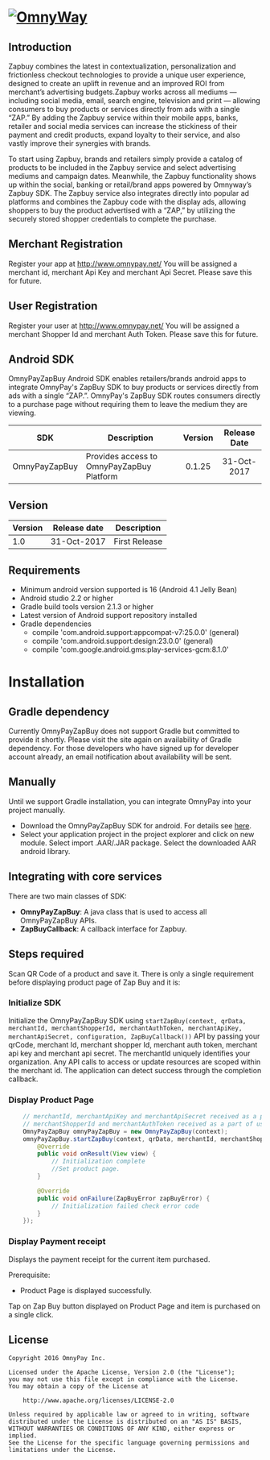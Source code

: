 # [![OmnyWay](https://static1.squarespace.com/static/54ae3170e4b0afa8bbd35870/580a981346c3c414613e5a6f/58d158bd6b8f5bad3a99e941/1490115997842/)](http://www.omnypay.net/)

## Introduction

Zapbuy combines the latest in contextualization, personalization and frictionless checkout technologies to provide a unique user experience, designed to create an uplift in revenue and an improved ROI from merchant’s advertising budgets.Zapbuy works across all mediums — including social media, email, search engine, television and print — allowing consumers to buy products or services directly from ads with a single “ZAP.”
By adding the Zapbuy service within their mobile apps, banks, retailer and social media services can increase the stickiness of their payment and credit products, expand loyalty to their service, and also vastly improve their synergies with brands.

To start using Zapbuy, brands and retailers simply provide a catalog of products to be included in the Zapbuy service and select advertising mediums and campaign dates. Meanwhile, the Zapbuy functionality shows up within the social, banking or retail/brand apps powered by Omnyway’s Zapbuy SDK. The Zapbuy service also integrates directly into popular ad platforms and combines the Zapbuy code with the display ads, allowing shoppers to buy the product advertised with a “ZAP,” by utilizing the securely stored shopper credentials to complete the purchase.

## Merchant Registration
Register your app at http://www.omnypay.net/ You will be assigned a merchant id, merchant Api Key and merchant Api Secret. Please save this for future.

## User Registration
Register your user at http://www.omnypay.net/ You will be assigned a merchant Shopper Id and merchant Auth Token. Please save this for future.

## Android SDK
OmnyPayZapBuy Android SDK enables retailers/brands android apps to integrate OmnyPay's ZapBuy SDK to buy products or services directly from ads with a single “ZAP.”. OmnyPay's ZapBuy SDK routes consumers directly to a purchase page without requiring them to leave the medium they are viewing.

|   **SDK**   | **Description**                                                               | **Version** | **Release Date** |
|:-----------:|-------------------------------------------------------------------------------|:-----------:|:----------------:|
| OmnyPayZapBuy  | Provides access to OmnyPayZapBuy Platform                                      |     0.1.25     |    31-Oct-2017   |

## Version

|Version| Release date| Description                          |
|-------|-------------|--------------------------------------|
|    1.0|  31-Oct-2017| First Release                        |


## Requirements 
- Minimum android version supported is 16 (Android 4.1 Jelly Bean)
- Android studio 2.2 or higher
- Gradle build tools version 2.1.3 or higher
- Latest version of Android support repository installed
- Gradle dependencies
    - compile 'com.android.support:appcompat-v7:25.0.0' (general)
    - compile 'com.android.support:design:23.0.0' (general)
    - compile 'com.google.android.gms:play-services-gcm:8.1.0'
    
# Installation
## Gradle dependency
Currently OmnyPayZapBuy does not support Gradle but committed to provide it shortly. Please visit the site again on availability of Gradle dependency. For those developers who have signed up for developer account already, an email notification about availability will be sent. 

## Manually
Until we support Gradle installation, you can integrate OmnyPay into your project manually.

- Download the OmnyPayZapBuy SDK for android. For details see [here](https://github.com/omnypay/omnypay-sdk-android/tree/master/OmnyPayZapBuy).
- Select your application project in the project explorer and click on new module. Select import .AAR/.JAR package. Select the downloaded AAR android library.

## Integrating with core services
There are two main classes of SDK:

- **OmnyPayZapBuy**: A java class that is used to access all OmnyPayZapBuy APIs.
- **ZapBuyCallback**: A callback interface for Zapbuy.

## Steps required
Scan QR Code of a product and save it. There is only a single requirement before displaying product page of Zap Buy and it is:

### Initialize SDK
Initialize the OmnyPayZapBuy SDK using ```startZapBuy(context, qrData, merchantId, merchantShopperId, merchantAuthToken, merchantApiKey, merchantApiSecret, configuration, ZapBuyCallback())``` API by passing your qrCode, merchant Id, merchant shopper Id, merchant auth token, merchant api key and merchant api secret. The merchantId uniquely identifies your organization. Any API calls to access or update resources are scoped within the merchant id. The application can detect success through the completion callback.

### Display Product Page

```java
    // merchantId, merchantApiKey and merchantApiSecret received as a part of merchant registration process
	// merchantShopperId and merchantAuthToken received as a part of user registration process
    OmnyPayZapBuy omnyPayZapBuy = new OmnyPayZapBuy(context);
    omnyPayZapBuy.startZapBuy(context, qrData, merchantId, merchantShopperId, merchantAuthToken, merchantApiKey, merchantApiSecret, configuration, new ZapBuyCallback<View>(){
        @Override
        public void onResult(View view) {
            // Initialization complete
            //Set product page.
        }

        @Override
        public void onFailure(ZapBuyError zapBuyError) {
            // Initialization failed check error code
        }
    });
```

### Display Payment receipt
Displays the payment receipt for the current item purchased.

Prerequisite:
- Product Page is displayed successfully.

Tap on Zap Buy button displayed on Product Page and item is purchased on a single click.

## License
   ```
   Copyright 2016 OmnyPay Inc.

   Licensed under the Apache License, Version 2.0 (the "License");
   you may not use this file except in compliance with the License.
   You may obtain a copy of the License at

       http://www.apache.org/licenses/LICENSE-2.0

   Unless required by applicable law or agreed to in writing, software
   distributed under the License is distributed on an "AS IS" BASIS,
   WITHOUT WARRANTIES OR CONDITIONS OF ANY KIND, either express or implied.
   See the License for the specific language governing permissions and
   limitations under the License.
   ```
